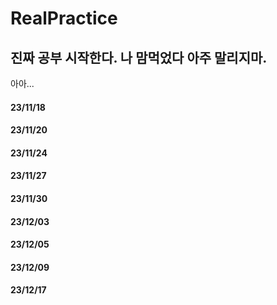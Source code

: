 # RealPractice

## 진짜 공부 시작한다. 나 맘먹었다 아주 말리지마.

아아...
#### 23/11/18
#### 23/11/20
#### 23/11/24
#### 23/11/27
#### 23/11/30
#### 23/12/03
#### 23/12/05
#### 23/12/09
#### 23/12/17
